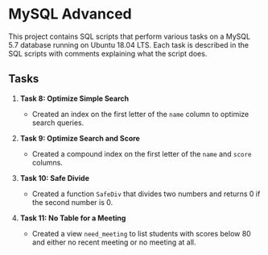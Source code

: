 # MySQL Advanced

This project contains SQL scripts that perform various tasks on a MySQL 5.7 database running on Ubuntu 18.04 LTS. Each task is described in the SQL scripts with comments explaining what the script does.

## Tasks

1. **Task 8: Optimize Simple Search**
   - Created an index on the first letter of the `name` column to optimize search queries.

2. **Task 9: Optimize Search and Score**
   - Created a compound index on the first letter of the `name` and `score` columns.

3. **Task 10: Safe Divide**
   - Created a function `SafeDiv` that divides two numbers and returns 0 if the second number is 0.

4. **Task 11: No Table for a Meeting**
   - Created a view `need_meeting` to list students with scores below 80 and either no recent meeting or no meeting at all.
